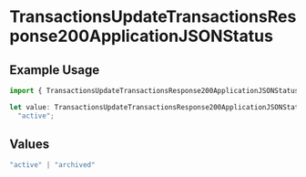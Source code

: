 # TransactionsUpdateTransactionsResponse200ApplicationJSONStatus

## Example Usage

```typescript
import { TransactionsUpdateTransactionsResponse200ApplicationJSONStatus } from "jani-payments/models/operations";

let value: TransactionsUpdateTransactionsResponse200ApplicationJSONStatus =
  "active";
```

## Values

```typescript
"active" | "archived"
```